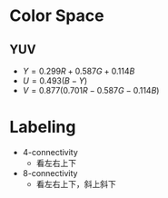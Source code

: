 # **Color Space**
## YUV
- $Y = 0.299R + 0.587G + 0.114B$
- $U = 0.493(B-Y)$
- $V = 0.877(0.701R-0.587G - 0.114B)$

# **Labeling**
- 4-connectivity 
    - 看左右上下
- 8-connectivity
    - 看左右上下，斜上斜下